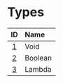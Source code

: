# Types

|          ID          | Name            |
| :------------------: | :-------------- |
|   [1](1-void.md)    | Void    |
|   [2](2-boolean.md)   | Boolean         |
|    [3](3-lambda.md)    | Lambda           |
